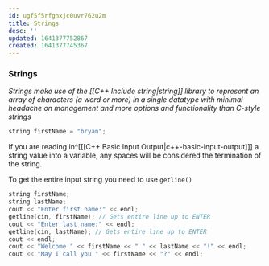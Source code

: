 ```yaml
---
id: ugf5f5rfghxjc0uvr762u2m
title: Strings
desc: ''
updated: 1641377752867
created: 1641377745367
---
```



### Strings

_Strings make use of the [[C++ Include string|string]] library to represent an array of characters (a word or more) in a single datatype with minimal headache on management and more options and functionality than C-style strings_

```cpp
string firstName = "bryan";
```

If you are reading in^\[[[C++ Basic Input Output|c++-basic-input-output]]] a string value into a variable, any spaces will be considered the termination of the string.

To get the entire input string you need to use `getline()`

```cpp
string firstName;
string lastName;
cout << "Enter first name:" << endl;
getline(cin, firstName); // Gets entire line up to ENTER
cout << "Enter last name:" << endl;
getline(cin, lastName); // Gets entire line up to ENTER
cout << endl;
cout << "Welcome " << firstName << " " << lastName << "!" << endl;
cout << "May I call you " << firstName << "?" << endl;
```

